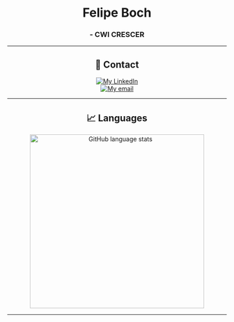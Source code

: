 <div align="center">
    <h1>Felipe Boch</h1>
    <h3>- CWI CRESCER</h3>
    <hr>
    <div>
        <h2>🔗 Contact</h2>
        <a href="https://linkedin.com/in/felipeboch">
            <img src="https://img.shields.io/badge/felipeboch-0077B5?style=for-the-badge&logo=linkedin&logoColor=white" alt="My LinkedIn">
        </a>
        <br>
        <a href="mailto:ikeofoegbu99@gmail.com">
            <img src="https://img.shields.io/badge/felipebochgg@gmail.com-D14836?style=for-the-badge&logo=gmail&logoColor=white" alt="My email">
        </a>
    </div>
    <hr>
    <div>
        <h2>📈 Languages</h2>
        <a href="https://github.com/felipeboch/github-readme-stats">
            <img src="https://github-readme-stats.vercel.app/api/top-langs/?username=felipeboch&theme=dark&border_radius=10&hide_title=true&layout=compact&langs_count=10" alt="GitHub language stats" width="400">
        </a>
    </div>
    <hr>
</div>
